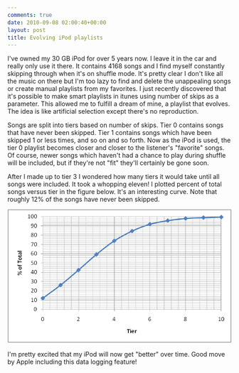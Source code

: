 ```yaml
---
comments: true
date: 2010-09-08 02:00:40+00:00
layout: post
title: Evolving iPod playlists
---
```


I've owned my 30 GB iPod for over 5 years now. I leave it in the car and really
only use it there. It contains 4168 songs and I find myself constantly skipping
through when it's on shuffle mode. It's pretty clear I don't like all the music
on there but I'm too lazy to find and delete the unappealing songs or create
manual playlists from my favorites. I just recently discovered that it's
possible to make smart playlists in itunes using number of skips as a parameter.
This allowed me to fulfill a dream of mine, a playlist that evolves. The idea is
like artificial selection except there's no reproduction.

Songs are split into tiers based on number of skips. Tier 0 contains songs that
have never been skipped. Tier 1 contains songs which have been skipped 1 or less
times, and so on and so forth. Now as the iPod is used, the tier 0 playlist
becomes closer and closer to the listener's "favorite" songs. Of course, newer
songs which haven't had a chance to play during shuffle will be included, but if
they're not "fit" they'll certainly be gone soon.

After I made up to tier 3 I wondered how many tiers it would take until all
songs were included. It took a whopping eleven! I plotted percent of total songs
versus tier in the figure below. It's an interesting curve. Note that roughly
12% of the songs have never been skipped.

![Evolving playlist](/images/evolving-ipod-playlist.png)

I'm pretty excited that my iPod will now get "better" over time. Good move by
Apple including this data logging feature!
